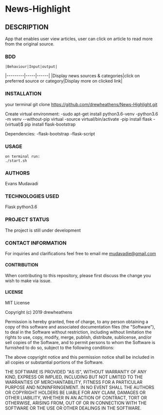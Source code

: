 # News-Highlight

## DESCRIPTION

App that enables user view articles, user can click on article to read more from the original source.

### BDD

    |Behaviour|Input|output|
|---------|-----|------|
|Display news sources & categories|click on preferred source or category|Display more on clicked link|  


### INSTALLATION
 your terminal git clone https://github.com/drewheathens/News-Highlight.git

 Create virtual environment:
 -sudo apt-get install python3.6-venv
 -python3.6 -m venv --without-pip virtual
 -source virtual/bin/activate
 -pip install flask
 -(virtual)$ pip install flask-bootstrap

 Dependencies:
 -flask-bootstrap
 -flask-script

### USAGE
    on terminal run:
    ./start.sh


### AUTHORS

Evans Mudavadi

### TECHNOLOGIES USED

Flask
python3.6

### PROJECT STATUS

The project is still under development

### CONTACT INFORMATION

For inquiries and clarifications feel free to email me mudavadie@gmail.com

#### **CONTRIBUTION**

When contributing to this repository, please first discuss the change you wish to make via issue.

#### LICENSE

MIT License

Copyright (c) 2019 drewheathens

Permission is hereby granted, free of charge, to any person obtaining a copy
of this software and associated documentation files (the "Software"), to deal
in the Software without restriction, including without limitation the rights
to use, copy, modify, merge, publish, distribute, sublicense, and/or sell
copies of the Software, and to permit persons to whom the Software is
furnished to do so, subject to the following conditions:

The above copyright notice and this permission notice shall be included in all
copies or substantial portions of the Software.

THE SOFTWARE IS PROVIDED "AS IS", WITHOUT WARRANTY OF ANY KIND, EXPRESS OR
IMPLIED, INCLUDING BUT NOT LIMITED TO THE WARRANTIES OF MERCHANTABILITY,
FITNESS FOR A PARTICULAR PURPOSE AND NONINFRINGEMENT. IN NO EVENT SHALL THE
AUTHORS OR COPYRIGHT HOLDERS BE LIABLE FOR ANY CLAIM, DAMAGES OR OTHER
LIABILITY, WHETHER IN AN ACTION OF CONTRACT, TORT OR OTHERWISE, ARISING FROM,
OUT OF OR IN CONNECTION WITH THE SOFTWARE OR THE USE OR OTHER DEALINGS IN THE
SOFTWARE.
